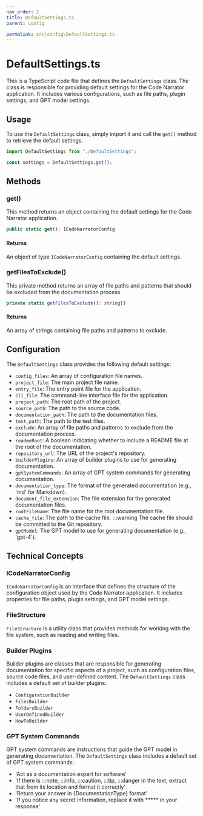 ```yaml
---
nav_order: 2
title: DefaultSettings.ts
parent: config

permalink: src\config\DefaultSettings.ts
---
```


# DefaultSettings.ts

This is a TypeScript code file that defines the `DefaultSettings` class. The class is responsible for providing default settings for the Code Narrator application. It includes various configurations, such as file paths, plugin settings, and GPT model settings.

## Usage

To use the `DefaultSettings` class, simply import it and call the `get()` method to retrieve the default settings.

```typescript
import DefaultSettings from "./DefaultSettings";

const settings = DefaultSettings.get();
```

## Methods

### get()

This method returns an object containing the default settings for the Code Narrator application.

```typescript
public static get(): ICodeNarratorConfig
```

#### Returns

An object of type `ICodeNarratorConfig` containing the default settings.

### getFilesToExclude()

This private method returns an array of file paths and patterns that should be excluded from the documentation process.

```typescript
private static getFilesToExclude(): string[]
```

#### Returns

An array of strings containing file paths and patterns to exclude.

## Configuration

The `DefaultSettings` class provides the following default settings:

- `config_files`: An array of configuration file names.
- `project_file`: The main project file name.
- `entry_file`: The entry point file for the application.
- `cli_file`: The command-line interface file for the application.
- `project_path`: The root path of the project.
- `source_path`: The path to the source code.
- `documentation_path`: The path to the documentation files.
- `test_path`: The path to the test files.
- `exclude`: An array of file paths and patterns to exclude from the documentation process.
- `readmeRoot`: A boolean indicating whether to include a README file at the root of the documentation.
- `repository_url`: The URL of the project's repository.
- `builderPlugins`: An array of builder plugins to use for generating documentation.
- `gptSystemCommands`: An array of GPT system commands for generating documentation.
- `documentation_type`: The format of the generated documentation (e.g., 'md' for Markdown).
- `document_file_extension`: The file extension for the generated documentation files.
- `rootFileName`: The file name for the root documentation file.
- `cache_file`: The path to the cache file. :::warning The cache file should be committed to the Git repository.
- `gptModel`: The GPT model to use for generating documentation (e.g., 'gpt-4').

## Technical Concepts

### ICodeNarratorConfig

`ICodeNarratorConfig` is an interface that defines the structure of the configuration object used by the Code Narrator application. It includes properties for file paths, plugin settings, and GPT model settings.

### FileStructure

`FileStructure` is a utility class that provides methods for working with the file system, such as reading and writing files.

### Builder Plugins

Builder plugins are classes that are responsible for generating documentation for specific aspects of a project, such as configuration files, source code files, and user-defined content. The `DefaultSettings` class includes a default set of builder plugins:

- `ConfigurationBuilder`
- `FilesBuilder`
- `FoldersBuilder`
- `UserDefinedBuilder`
- `HowToBuilder`

### GPT System Commands

GPT system commands are instructions that guide the GPT model in generating documentation. The `DefaultSettings` class includes a default set of GPT system commands:

- 'Act as a documentation expert for software'
- 'If there is :::note, :::info, :::caution, :::tip, :::danger in the text, extract that from its location and format it correctly'
- 'Return your answer in {DocumentationType} format'
- 'If you notice any secret information, replace it with ***** in your response'